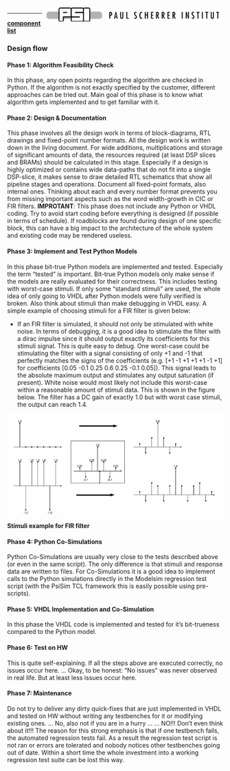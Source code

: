 <img align="right" src="../../doc/psi_logo.png">

***

[**component list**](../README.md)

### Design flow

#### Phase 1: Algorithm Feasibility Check
In this phase, any open points regarding the algorithm are checked in Python. If the algorithm is not exactly specified by the customer, different approaches can be tried out. Main goal of this phase is to know what algorithm gets implemented and to get familiar with it.

#### Phase 2: Design & Documentation
This phase involves all the design work in terms of block-diagrams, RTL drawings and fixed-point number
formats. All the design work is written down in the living document.
For wide additions, multiplications and storage of significant amounts of data, the resources required (at least DSP slices and BRAMs) should be calculated in this stage. Especially if a design is highly optimized or contains wide data-paths that do not fit into a single DSP-slice, it makes sense to draw detailed RTL schematics that show all pipeline stages and operations.
Document all fixed-point formats, also internal ones. Thinking about each and every number format prevents you from missing important aspects such as the word width-growth in CIC or FIR filters.
**IMPROTANT**: This phase does not include any Python or VHDL coding. Try to avoid start coding before
everything is designed (if possible in terms of schedule). If roadblocks are found during design of one specific block, this can have a big impact to the architecture of the whole system and existing code may be rendered useless.

#### Phase 3: Implement and Test Python Models
In this phase bit-true Python models are implemented and tested. Especially the term “tested” is important. Bit-true Python models only make sense if the models are really evaluated for their correctness. This includes testing with worst-case stimuli. If only some “standard stimuli” are used, the whole idea of only going to VHDL after Python models were fully verified is broken.
Also think about stimuli than make debugging in VHDL easy. A simple example of choosing stimuli for a FIR filter is given below:

-	If an FIR filter is simulated, it should not only be stimulated with white noise. In terms of debugging, it is a good idea to stimulate the filter with a dirac impulse since it should output exactly its coefficients for this stimuli signal. This is quite easy to debug. One worst-case could be stimulating the filter with a signal consisting of only +1 and -1 that perfectly matches the signs of the coefficients (e.g. [+1 -1 +1 +1 +1 -1 +1] for coefficients [0.05 -0.1 0.25 0.6 0.25 -0.1 0.05]). This signal leads to the absolute maximum output and stimulates any output saturation (if present). White noise would most likely not include this worst-case within a reasonable amount of stimuli data.
This is shown in the figure below. The filter has a DC gain of exactly 1.0 but with worst case stimuli,
the output can reach 1.4.

<img align="center" src="design_flow_a.png">

**Stimuli example for FIR filter**

#### Phase 4: Python Co-Simulations

Python Co-Simulations are usually very close to the tests described above (or even in the same script). The only difference is that stimuli and response data are written to files.
For Co-Simulations it is a good idea to implement calls to the Python simulations directly in the Modelsim regression test script (with the PsiSim TCL framework this is easily possible using pre-scripts).

#### Phase 5: VHDL Implementation and Co-Simulation
In this phase the VHDL code is implemented and tested for it’s bit-trueness compared to the Python model.

#### Phase 6: Test on HW
This is quite self-explaining. If all the steps above are executed correctly, no issues occur here.
… Okay, to be honest: “No issues” was never observed in real life. But at least less issues occur here.

#### Phase 7: Maintenance
Do not try to deliver any dirty quick-fixes that are just implemented in VHDL and tested on HW without writing any testbenches for it or modifying existing ones.
… No, also not if you are in a hurry …
… NO!!! Don’t even think about it!!!
The reason for this strong emphasis is that if one testbench fails, the automated regression tests fail. As a result the regression test script is not ran or errors are tolerated and nobody notices other testbenches going out of date. Within a short time the whole investment into a working regression test suite can be lost this way.
